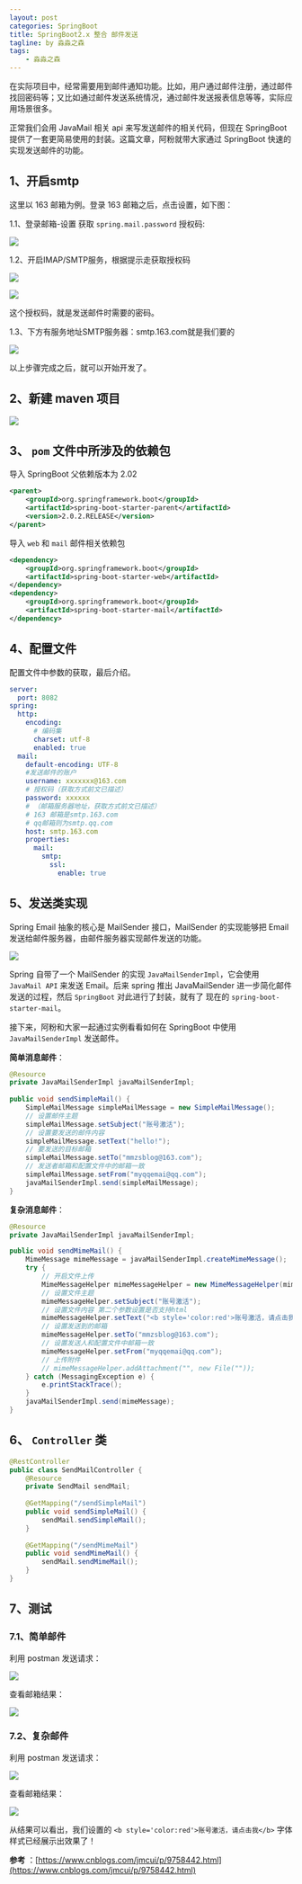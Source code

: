 ```yaml
---
layout: post
categories: SpringBoot
title: SpringBoot2.x 整合 邮件发送
tagline: by 淼淼之森
tags: 
    - 淼淼之森
---
```

在实际项目中，经常需要用到邮件通知功能。比如，用户通过邮件注册，通过邮件找回密码等；又比如通过邮件发送系统情况，通过邮件发送报表信息等等，实际应用场景很多。

正常我们会用 JavaMail 相关 api 来写发送邮件的相关代码，但现在 SpringBoot 提供了一套更简易使用的封装。这篇文章，阿粉就带大家通过 SpringBoot 快速的实现发送邮件的功能。

<!--more-->

## 1、开启smtp
这里以 163 邮箱为例。登录 163 邮箱之后，点击设置，如下图：

1.1、登录邮箱-设置
获取 `spring.mail.password` 授权码:

![](http://www.justdojava.com/assets/images/2019/java/image-mmzsblog/2020/07-01/01.png)

1.2、开启IMAP/SMTP服务，根据提示走获取授权码

![](http://www.justdojava.com/assets/images/2019/java/image-mmzsblog/2020/07-01/02.png)

![](http://www.justdojava.com/assets/images/2019/java/image-mmzsblog/2020/07-01/03.png)

这个授权码，就是发送邮件时需要的密码。

1.3、下方有服务地址SMTP服务器：smtp.163.com就是我们要的

![](http://www.justdojava.com/assets/images/2019/java/image-mmzsblog/2020/07-01/04.png)

以上步骤完成之后，就可以开始开发了。

## 2、新建 maven 项目

![](http://www.justdojava.com/assets/images/2019/java/image-mmzsblog/2020/07-01/05.png)

## 3、 `pom` 文件中所涉及的依赖包
导入 SpringBoot 父依赖版本为 2.02
```xml
<parent>
	<groupId>org.springframework.boot</groupId>
	<artifactId>spring-boot-starter-parent</artifactId>
	<version>2.0.2.RELEASE</version>
</parent>
```
导入 `web` 和 `mail` 邮件相关依赖包
```xml
<dependency>
	<groupId>org.springframework.boot</groupId>
	<artifactId>spring-boot-starter-web</artifactId>
</dependency>
<dependency>
	<groupId>org.springframework.boot</groupId>
	<artifactId>spring-boot-starter-mail</artifactId>
</dependency>
```
## 4、配置文件
配置文件中参数的获取，最后介绍。
```yml
server:
  port: 8082
spring:
  http:
    encoding:
      # 编码集
      charset: utf-8
      enabled: true
  mail:
    default-encoding: UTF-8
    #发送邮件的账户
    username: xxxxxxx@163.com
    # 授权码（获取方式前文已描述）
    password: xxxxxx    
    # （邮箱服务器地址，获取方式前文已描述）  
    # 163 邮箱是smtp.163.com
    # qq邮箱则为smtp.qq.com
    host: smtp.163.com
    properties: 
      mail:
        smtp:
          ssl:
            enable: true
```            
## 5、发送类实现

Spring Email 抽象的核心是 MailSender 接口，MailSender 的实现能够把 Email 发送给邮件服务器，由邮件服务器实现邮件发送的功能。

![](http://www.justdojava.com/assets/images/2019/java/image-mmzsblog/2020/07-01/06.png)

Spring 自带了一个 MailSender 的实现 `JavaMailSenderImpl`，它会使用 `JavaMail API` 来发送 Email。后来 spring 推出
 JavaMailSender 进一步简化邮件发送的过程，然后 `SpringBoot` 对此进行了封装，就有了
现在的 `spring-boot-starter-mail`。

接下来，阿粉和大家一起通过实例看看如何在 SpringBoot 中使用 `JavaMailSenderImpl` 发送邮件。


**简单消息邮件**：
```java
@Resource
private JavaMailSenderImpl javaMailSenderImpl;
    
public void sendSimpleMail() {
    SimpleMailMessage simpleMailMessage = new SimpleMailMessage();
    // 设置邮件主题
    simpleMailMessage.setSubject("账号激活");
    // 设置要发送的邮件内容
    simpleMailMessage.setText("hello!");
    // 要发送的目标邮箱
    simpleMailMessage.setTo("mmzsblog@163.com");
    // 发送者邮箱和配置文件中的邮箱一致
    simpleMailMessage.setFrom("myqqemai@qq.com");
    javaMailSenderImpl.send(simpleMailMessage);
}
```

**复杂消息邮件**：
```java
@Resource
private JavaMailSenderImpl javaMailSenderImpl;

public void sendMimeMail() {
    MimeMessage mimeMessage = javaMailSenderImpl.createMimeMessage();
    try {
        // 开启文件上传
        MimeMessageHelper mimeMessageHelper = new MimeMessageHelper(mimeMessage, true);
        // 设置文件主题
        mimeMessageHelper.setSubject("账号激活");
        // 设置文件内容 第二个参数设置是否支持html
        mimeMessageHelper.setText("<b style='color:red'>账号激活，请点击我</b>", true);
        // 设置发送到的邮箱
        mimeMessageHelper.setTo("mmzsblog@163.com");
        // 设置发送人和配置文件中邮箱一致
        mimeMessageHelper.setFrom("myqqemai@qq.com");
        // 上传附件
        // mimeMessageHelper.addAttachment("", new File(""));
    } catch (MessagingException e) {
        e.printStackTrace();
    }
    javaMailSenderImpl.send(mimeMessage);
}
```

## 6、 `Controller` 类
```java
@RestController
public class SendMailController {
	@Resource
	private SendMail sendMail;
	
	@GetMapping("/sendSimpleMail")
	public void sendSimpleMail() {
		sendMail.sendSimpleMail();
	}
	
	@GetMapping("/sendMimeMail")
	public void sendMimeMail() {
		sendMail.sendMimeMail();
	}
}
```
## 7、测试
### 7.1、简单邮件

利用 postman 发送请求：

![](http://www.justdojava.com/assets/images/2019/java/image-mmzsblog/2020/07-01/07.png)


查看邮箱结果：

![](http://www.justdojava.com/assets/images/2019/java/image-mmzsblog/2020/07-01/08.png)
### 7.2、复杂邮件

利用 postman 发送请求：

![](http://www.justdojava.com/assets/images/2019/java/image-mmzsblog/2020/07-01/09.png)

查看邮箱结果：

![](http://www.justdojava.com/assets/images/2019/java/image-mmzsblog/2020/07-01/10.png)

从结果可以看出，我们设置的 `<b style='color:red'>账号激活，请点击我</b>` 字体样式已经展示出效果了！

**参考** ：[https://www.cnblogs.com/jmcui/p/9758442.html](https://www.cnblogs.com/jmcui/p/9758442.html)


